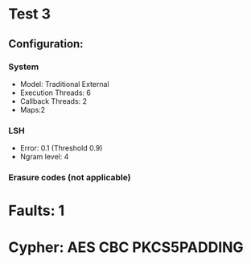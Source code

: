 # Test 3

## Configuration:

### System

* Model: Traditional External
* Execution Threads: 6
* Callback Threads: 2
* Maps:2

### LSH

* Error: 0.1 (Threshold 0.9)
* Ngram level: 4

### Erasure codes (not applicable)
# Faults: 1
# Cypher: AES CBC PKCS5PADDING
